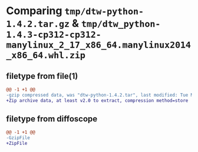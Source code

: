 # Comparing `tmp/dtw-python-1.4.2.tar.gz` & `tmp/dtw_python-1.4.3-cp312-cp312-manylinux_2_17_x86_64.manylinux2014_x86_64.whl.zip`

## filetype from file(1)

```diff
@@ -1 +1 @@
-gzip compressed data, was "dtw-python-1.4.2.tar", last modified: Tue Mar 19 07:33:27 2024, max compression
+Zip archive data, at least v2.0 to extract, compression method=store
```

## filetype from diffoscope

```diff
@@ -1 +1 @@
-GzipFile
+ZipFile
```


